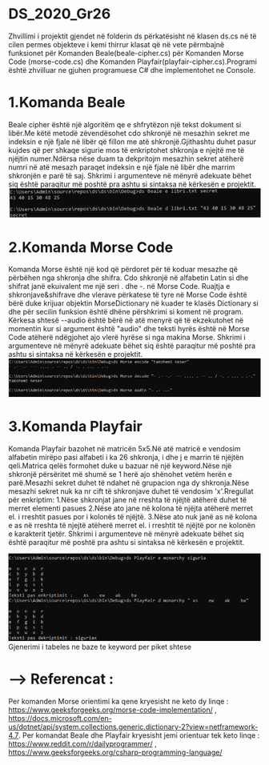 # DS_2020_Gr26
Zhvillimi i projektit gjendet në folderin ds përkatësisht në klasen ds.cs në të cilen permes objekteve i kemi thirrur klasat që në vete përmbajnë funksionet për Komanden Beale(beale-cipher.cs) për Komanden Morse Code (morse-code.cs) dhe Komanden Playfair(playfair-cipher.cs).Programi është zhvilluar ne gjuhen programuese C# dhe implementohet ne Console.

# 1.Komanda Beale
Beale cipher është një algoritëm qe e shfrytëzon një tekst dokument si libër.Me këtë metodë zëvendësohet cdo shkronjë në mesazhin
sekret me indeksin e një  fjale në libër që fillon me atë shkronjë.Gjithashtu duhet pasur kujdes që per shkaqe sigurie mos të enkriptohet shkronja e njejtë me të njëjtin numer.Ndërsa nëse duam ta dekpritojm mesazhin  sekret atëherë  numri në atë mesazh paraqet indeksin e një fjale në  libër dhe marrim shkronjën e parë të saj.
Shkrimi i argumenteve në mënyrë adekuate bëhet siq është paraqitur më poshtë pra ashtu si sintaksa në kërkesën e projektit.
![](Images/Beale.png)
# 2.Komanda Morse Code
Komanda Morse është një kod që përdoret për të koduar mesazhe që përbëhen nga shkronja dhe shifra. Cdo shkronjë në alfabetin Latin si dhe shifrat janë ekuivalent me një seri . dhe -. në Morse Code. 
Ruajtja e shkronjave&shifrave dhe vlerave përkatese të tyre në Morse Code është bërë duke krijuar objektin MorseDictionary në kuader te klasës Dictionary si dhe për secilin funksion është dhëne përshkrimi si koment në program.
Kërkesa shtesë --audio është bërë në atë menyrë që të ekzekutohet në momentin kur si argument është "audio" dhe teksti hyrës është në Morse Code atëherë ndëgjohet ajo vlerë hyrëse si nga makina Morse.
Shkrimi i argumenteve në mënyrë adekuate bëhet siq është paraqitur më poshtë pra ashtu si sintaksa në kërkesën e projektit.
![](Images/Morse.PNG)
# 3.Komanda Playfair
Komanda Playfair bazohet në matricën 5x5.Në atë matricë e vendosim alfabetin mirëpo pasi alfabeti i ka 26 shkronja, i dhe j e marrin të njëjtën qeli.Matrica qelës formohet duke u bazuar në një keyword.Nëse një shkronjë përsëritet më shumë se 1 herë ajo shënohet vetëm herën e parë.Mesazhi sekret duhet të ndahet në grupacion nga dy shkronja.Nëse mesazhi sekret nuk ka nr cift të shkronjave duhet të vendosim 'x'.Rregullat për enkriptim:
1.Nëse shkronjat jane në rreshta të njëjtë atëherë duhet të merret elementi pasues
2.Nëse ato jane në kolona të njëjta atëherë merret el. i rreshtit pasues por i kolonës të njëjtë.
3.Nëse ato nuk janë as në kolona e as në rreshta të njejtë atëherë merret el. i rreshtit të njëjtë por ne kolonën e karakterit tjetër.
Shkrimi i argumenteve në mënyrë adekuate bëhet siq është paraqitur më poshtë pra ashtu si sintaksa në kërkesën e projektit.

![](Images/Playfair.png)
Gjenerimi i tabeles ne baze te keyword per piket shtese
# --> Referencat : 
 Per komanden Morse orientimi ka qene kryesisht ne keto dy linqe : https://www.geeksforgeeks.org/morse-code-implementation/ ,
 https://docs.microsoft.com/en-us/dotnet/api/system.collections.generic.dictionary-2?view=netframework-4.7.
  Per komandat Beale dhe Playfair kryesisht jemi orientuar tek keto linqe : https://www.reddit.com/r/dailyprogrammer/ ,  https://www.geeksforgeeks.org/csharp-programming-language/                   
